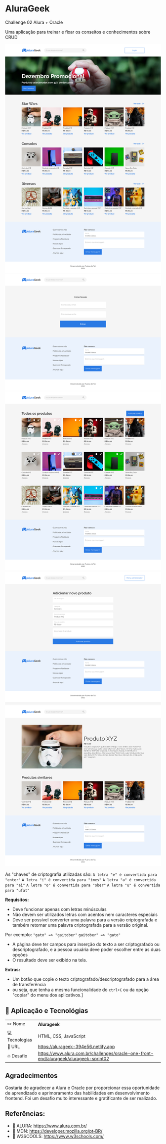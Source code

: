 # AluraGeek
Challenge 02 Alura + Oracle

Uma aplicação para treinar e fixar os conseitos e conhecimentos sobre CRUD

![](assets/images/home.png)
![](assets/images/login.png)
![](assets/images/homeLogged.png)
![](assets/images/createProduct.png)
![](assets/images/productDetails.png)


As "chaves" de criptografia utilizadas são:
`A letra "e" é convertida para "enter"`
`A letra "i" é convertida para "imes"`
`A letra "a" é convertida para "ai"`
`A letra "o" é convertida para "ober"`
`A letra "u" é convertida para "ufat"`

**Requisitos:**
- Deve funcionar apenas com letras minúsculas
- Não devem ser utilizados letras com acentos nem caracteres especiais
- Deve ser possível converter uma palavra para a versão criptografada e também retornar uma palavra criptografada para a versão original. 

Por exemplo:
`"gato" => "gaitober"`
`gaitober" => "gato"`

- A página deve ter campos para inserção do texto a ser criptografado ou descriptografado, e a pessoa usuária deve poder escolher entre as duas opções
- O resultado deve ser exibido na tela.

**Extras:**
- Um botão que copie o texto criptografado/descriptografado para a área de transferência 
- ou seja, que tenha a mesma funcionalidade do `ctrl+C` ou da opção "copiar" do menu dos aplicativos.]

## :blue_book: Aplicação e Tecnológias
|  |     |
| -------------  | --- |
| ✏️ Nome        | **Alurageek**
| 💻 Tecnologias | HTML, CSS, JavaScript
| 🔗 URL         | https://alurageek-394e56.netlify.app
| 🔥 Desafio     | https://www.alura.com.br/challenges/oracle-one-front-end/alurageek/alurageek-sprint02


## Agradecimentos

Gostaria de agradecer a Alura e Oracle por proporcionar essa oportunidade de aprendizado e aprimoramento das habilidades em desenvolvimento frontend. Foi um desafio muito interessante e gratificante de ser realizado.

## Referências:

- 🔗 ALURA: https://www.alura.com.br/
- 🔗 MDN: https://developer.mozilla.org/pt-BR/
- 🔗 W3SCOOLS: https://www.w3schools.com/
